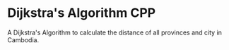 # Dijkstra's Algorithm CPP

A Dijkstra's Algorithm to calculate the distance of all provinces and city in Cambodia.
